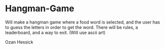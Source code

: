 # Hangman-Game

Will make a hangman game where a food word is selected, and the user has to guess the letters in order to get the word. There will be rules, a leaderboard, and a way to exit.
(Will use ascii art)

Ozan Hessick
